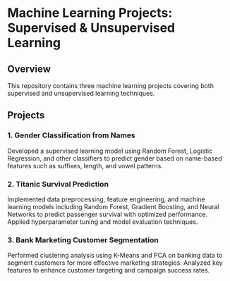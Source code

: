 # Machine Learning Projects: Supervised & Unsupervised Learning

## Overview  
This repository contains three machine learning projects covering both supervised and unsupervised learning techniques.

## Projects  

### 1. Gender Classification from Names  
Developed a supervised learning model using Random Forest, Logistic Regression, and other classifiers to predict gender based on name-based features such as suffixes, length, and vowel patterns.
### 2. Titanic Survival Prediction  
Implemented data preprocessing, feature engineering, and machine learning models including Random Forest, Gradient Boosting, and Neural Networks to predict passenger survival with optimized performance. Applied hyperparameter tuning and model evaluation techniques.

### 3. Bank Marketing Customer Segmentation  
Performed clustering analysis using K-Means and PCA on banking data to segment customers for more effective marketing strategies. Analyzed key features to enhance customer targeting and campaign success rates.
